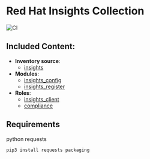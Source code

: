Red Hat Insights Collection
===========================
![CI](https://github.com/redhatinsights/ansible-collections-insights/workflows/CI/badge.svg)
## Included Content:

  - **Inventory source**:
    - [insights](https://github.com/redhatinsights/ansible-collections-insights/blob/master/docs/inventory.md)
  - **Modules**:
    - [insights_config](https://github.com/redhatinsights/ansible-collections-insights/blob/master/docs/insights_config.md)
    - [insights_register](https://github.com/redhatinsights/ansible-collections-insights/blob/master/docs/insights_register.md)
  - **Roles**:
    - [insights_client](https://github.com/redhatinsights/ansible-collections-insights/blob/master/roles/insights_client/README.md)
    - [compliance](https://github.com/redhatinsights/ansible-collections-insights/blob/master/roles/compliance/README.md)

## Requirements

python requests

```
pip3 install requests packaging
```
